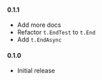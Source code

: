 #### 0.1.1
* Add more docs
* Refactor `t.EndTest` to `t.End`
* Add `t.EndAsync`

#### 0.1.0
* Initial release
